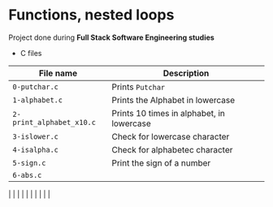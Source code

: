 # Functions, nested loops

Project done during **Full Stack Software Engineering studies** 
* C files

| File name | Description |
| --------- | ----------- |
| `0-putchar.c` | Prints `Putchar` | 
| `1-alphabet.c` | Prints the Alphabet in lowercase |
| `2-print_alphabet_x10.c` | Prints 10 times in alphabet, in lowercase |
| `3-islower.c` | Check for lowercase character |
| `4-isalpha.c` | Check for alphabetec character |
| `5-sign.c` | Print the sign of a number |
| `6-abs.c` | 
|
|
|
|
|
|
|
|
|
|

